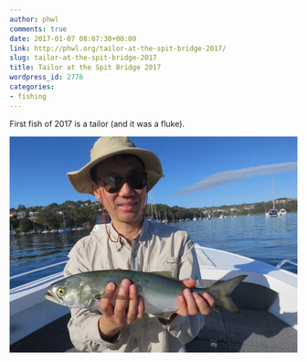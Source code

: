 ```yaml
---
author: phwl
comments: true
date: 2017-01-07 08:07:30+00:00
link: http://phwl.org/tailor-at-the-spit-bridge-2017/
slug: tailor-at-the-spit-bridge-2017
title: Tailor at the Spit Bridge 2017
wordpress_id: 2776
categories:
- fishing
---
```


First fish of 2017 is a tailor (and it was a fluke).

[![](/assets/images/2017/01/spittailor17.jpg)](/assets/images/2017/01/spittailor17.jpg)
